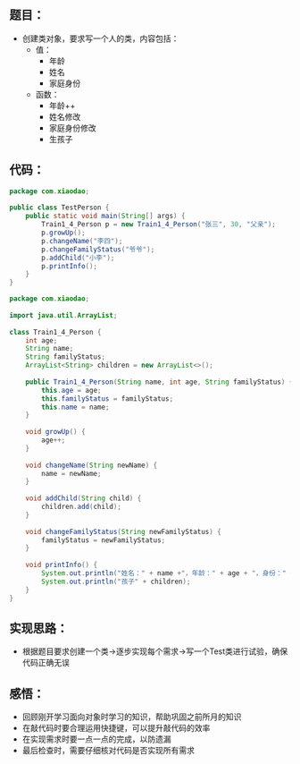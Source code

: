 ## 题目：

- 创建类对象，要求写一个人的类，内容包括：
	- 值：
		- 年龄
		- 姓名
		- 家庭身份
	- 函数：
		- 年龄++
		- 姓名修改
		- 家庭身份修改
		- 生孩子

## 代码：

```JAVA
package com.xiaodao;  
  
public class TestPerson {  
    public static void main(String[] args) {  
        Train1_4_Person p = new Train1_4_Person("张三", 30, "父亲");  
        p.growUp();  
        p.changeName("李四");  
        p.changeFamilyStatus("爷爷");  
        p.addChild("小李");  
        p.printInfo();  
    }  
}
```

```JAVA
package com.xiaodao;  
  
import java.util.ArrayList;  
  
class Train1_4_Person {  
    int age;  
    String name;  
    String familyStatus;  
    ArrayList<String> children = new ArrayList<>();  
  
    public Train1_4_Person(String name, int age, String familyStatus) {  
        this.age = age;  
        this.familyStatus = familyStatus;  
        this.name = name;  
    }  
  
    void growUp() {  
        age++;  
    }  
  
    void changeName(String newName) {  
        name = newName;  
    }  
  
    void addChild(String child) {  
        children.add(child);  
    }  
  
    void changeFamilyStatus(String newFamilyStatus) {  
        familyStatus = newFamilyStatus;  
    }  
  
    void printInfo() {  
        System.out.println("姓名：" + name +"，年龄：" + age + "，身份：" + familyStatus);  
        System.out.println("孩子" + children);  
    }  
}
```

## 实现思路：

- 根据题目要求创建一个类->逐步实现每个需求->写一个Test类进行试验，确保代码正确无误

## 感悟：

- 回顾刚开学习面向对象时学习的知识，帮助巩固之前所月的知识
- 在敲代码时要合理运用快捷键，可以提升敲代码的效率
- 在实现需求时要一点一点的完成，以防遗漏
- 最后检查时，需要仔细核对代码是否实现所有需求